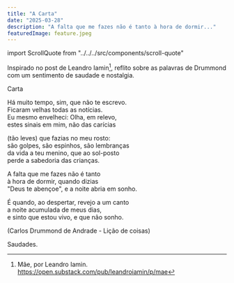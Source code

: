 ```yaml
---
title: "A Carta"
date: "2025-03-28"
description: "A falta que me fazes não é tanto à hora de dormir..."
featuredImage: feature.jpeg
---
```

import ScrollQuote from "../../../src/components/scroll-quote"

Inspirado no post de Leandro Iamin[^1], reflito sobre as palavras de Drummond
com um sentimento de saudade e nostalgia.

<ScrollQuote>
Carta

Há muito tempo, sim, que não te escrevo.  
Ficaram velhas todas as notícias.  
Eu mesmo envelheci: Olha, em relevo,  
estes sinais em mim, não das carícias  

(tão leves) que fazias no meu rosto:  
são golpes, são espinhos, são lembranças  
da vida a teu menino, que ao sol-posto  
perde a sabedoria das crianças.  

A falta que me fazes não é tanto  
à hora de dormir, quando dizias  
"Deus te abençoe", e a noite abria em sonho.  

É quando, ao despertar, revejo a um canto  
a noite acumulada de meus dias,  
e sinto que estou vivo, e que não sonho.  

(Carlos Drummond de Andrade - Lição de coisas)
</ScrollQuote>

Saudades.

[^1]:
    Mãe, por Leandro Iamin.
    https://open.substack.com/pub/leandroiamin/p/mae
